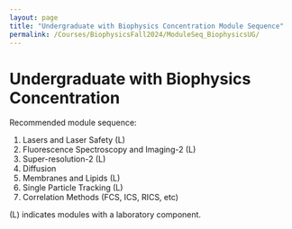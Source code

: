 ```yaml
---
layout: page
title: "Undergraduate with Biophysics Concentration Module Sequence"
permalink: /Courses/BiophysicsFall2024/ModuleSeq_BiophysicsUG/
---
```


# Undergraduate with Biophysics Concentration

Recommended module sequence:

1. Lasers and Laser Safety (L)
2. Fluorescence Spectroscopy and Imaging-2 (L)
3. Super-resolution-2 (L)
4. Diffusion
5. Membranes and Lipids (L)
6. Single Particle Tracking (L)
7. Correlation Methods (FCS, ICS, RICS, etc)

(L) indicates modules with a laboratory component.
